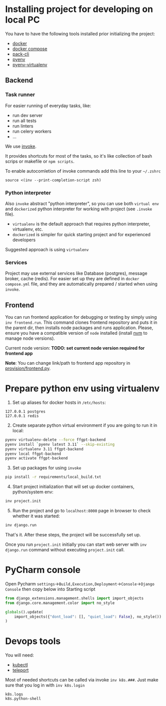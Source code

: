 # Installing project for developing on local PC

You have to have the following tools installed prior initializing the project:

- [docker](https://docs.docker.com/engine/installation/)
- [docker compose](https://docs.docker.com/compose/install/)
- [pack-cli](https://buildpacks.io/docs/tools/pack/)
- [pyenv](https://github.com/pyenv/pyenv)
- [pyenv-virtualenv](https://github.com/pyenv/pyenv-virtualenv)

## Backend

### Task runner

For easier running of everyday tasks, like:

* run dev server
* run all tests
* run linters
* run celery workers
* ...

We use [invoke](https://pypi.org/project/invoke/).

It provides shortcuts for most of the tasks, so it's like collection of bash scrips
or makefile or `npm scripts`.

To enable autocomletion of invoke commands add this line to your `~/.zshrc`

```
source <(inv --print-completion-script zsh)
```

### Python interpreter

Also `invoke` abstract "python interpreter", so you can use both `virtual env` and
`dockerized` python interpreter for working with project (see `.invoke` file).

* `virtualenv` is the default approach that requires python interpreter,
virtualenv, etc.
* `dockerized` is simpler for quick starting project and for experienced
developers

Suggested approach is using `virtualenv`

### Services

Project may use external services like Database (postgres), message broker,
cache (redis). For easier set up they are defined in `docker compose.yml` file,
and they are automatically prepared / started when using `invoke`.

## Frontend

You can run frontend application for debugging or testing by simply using
`inv frontend.run`. This command clones frontend repository and puts it in the
parent dir, then installs node packages and runs application. Please, ensure you
have a compatible version of `node` installed
(install [nvm](https://github.com/nvm-sh/nvm) to manage node versions).

Current node version: **TODO: set current node version required for frontend app**

**Note**: You can change link/path to frontend app repository in
[provision/frontend.py](/provision/frontend.py).


# Prepare python env using virtualenv

1. Set up aliases for docker hosts in `/etc/hosts`:

```
127.0.0.1 postgres
127.0.0.1 redis
```

2. Create separate python virtual environment if you are going to run it in
local:

```bash
pyenv virtualenv-delete --force ffgpt-backend
pyenv install `pyenv latest 3.11` --skip-existing
pyenv virtualenv 3.11 ffgpt-backend
pyenv local ffgpt-backend
pyenv activate ffgpt-backend
```

3. Set up packages for using `invoke`

```bash
pip install -r requirements/local_build.txt
```

4. Start project initialization that will set up docker containers,
python/system env:

```bash
inv project.init
```

5. Run the project and go to `localhost:8000` page in browser to check whether
it was started:

```bash
inv django.run
```

That's it. After these steps, the project will be successfully set up.

Once you run `project.init` initially you can start web server with
`inv django.run` command without executing `project.init` call.

# PyCharm console
Open Pycharm `settings`->`Build,Execution,Deployment`->`Console`->`Django Console` then
copy below into Starting script

```python
from django_extensions.management.shells import import_objects
from django.core.management.color import no_style

globals().update(
    import_objects({"dont_load": [], "quiet_load": False}, no_style())
)
```

# Devops tools
You will need:
* [kubectl](https://kubernetes.io/docs/tasks/tools/)
* [teleport](https://goteleport.com/docs/getting-started/)

Most of needed shortcuts can be called via invoke `inv k8s.###`. Just make sure that you log in with
`inv k8s.login`

```
k8s.logs
k8s.python-shell
```
